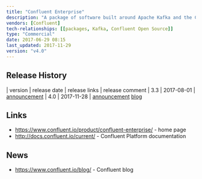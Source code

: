 ```yaml
---
title: "Confluent Enterprise"
description: "A package of software built around Apache Kafka and the Confluent Open Source product, with the addition of a number of commercial closed source products including a JMS client, Control Centre (for managing Kafka clusters), Multi DC Replication (active-active replication between Kafka clusters) and Auto Data Balancing.  The JMS client is an implementation of the standard JMS provider interface over a Kafka topic.  Control Centre is a web based UI that supports system health monitoring (broker and topic metrics and statuses based on information from the Confluent Metrics Reporter, a plugin for Kafka clusters that reports metrics to a Kafka topic), real time stream monitoring (statistics on the production and consumption of messages including the level of consumption and latency based on statistics from Confluent Monitoring Interceptors, a plugin for Kafka producers and consumers that reports statistics to a Kafka topic),  the GUI based creation of Kafka connect pipelines, viewing of cluster and topic information, and e-mail alerting based on custom triggers on on topic, consumer group or broker metrics.  Multi DC Replication is an optional licenced connector for Kafka connect that enables replication between two remote Kafka clusters, including active-active synchronisation.  Auto Data Balancing is a tool for re-balancing topic partitions across cluster nodes, recommending moves based on information form the Confluent Metrics Reporter and rack awareness to ensure load is distributed evenly across the cluster, and easily allowing for the additional or removal of nodes.  Also includes the Confluent Support Metrics features which collects broker and cluster metadata and metrics and forwards these onto Confluent for proactive support.  Confluent Enterprise is the commercial version of their Confluent Platform, with an open source version also available as Confluent Open Source.  Includes full commercial support for all open and closed source products.   First GA release was version 1.0 of the Confluent Platform in February 2015."
vendors: [Confluent]
tech-relationships: [[packages, Kafka, Confluent Open Source]]
type: "Commercial"
date: 2017-06-29 08:15
last_updated: 2017-11-29
version: "v4.0"
---
```

## Release History

| version | release date | release links | release comment
| 3.3 | 2017-08-01 | [announcement](https://www.confluent.io/blog/we-will-say-exactly-confluent-platform-3-3-available-now/)
| 4.0 | 2017-11-28 | [announcement](https://www.confluent.io/blog/introducing-confluent-platform-4-0/) [blog](https://www.confluent.io/blog/introducing-confluent-platform-4-0/)

## Links

* <https://www.confluent.io/product/confluent-enterprise/> - home page
* <http://docs.confluent.io/current/> - Confluent Platform documentation

## News

* <https://www.confluent.io/blog/> - Confluent blog